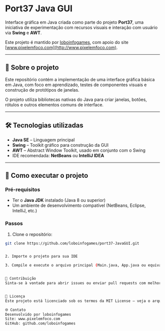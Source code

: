 # Port37 Java GUI

Interface gráfica em Java criada como parte do projeto **Port37**, uma iniciativa de experimentação com recursos visuais e interação com usuário via **Swing** e **AWT**.

Este projeto é mantido por [loboinfogames](https://github.com/loboinfogames), com apoio do site [www.pixelemfoco.com](http://www.pixelemfoco.com).

---

## 🧩 Sobre o projeto

Este repositório contém a implementação de uma interface gráfica básica em Java, com foco em aprendizado, testes de componentes visuais e construção de protótipos de janelas.

O projeto utiliza bibliotecas nativas do Java para criar janelas, botões, rótulos e outros elementos comuns de interface.

---

## 🛠 Tecnologias utilizadas

- **Java SE** – Linguagem principal
- **Swing** – Toolkit gráfico para construção da GUI
- **AWT** – Abstract Window Toolkit, usado em conjunto com o Swing
- IDE recomendada: **NetBeans** ou **IntelliJ IDEA**

---

## 🚀 Como executar o projeto

### Pré-requisitos

- Ter o **Java JDK** instalado (Java 8 ou superior)
- Um ambiente de desenvolvimento compatível (NetBeans, Eclipse, IntelliJ, etc.)

### Passos

1. Clone o repositório:

```bash
git clone https://github.com/loboinfogames/port37-JavaGUI.git


2. Importe o projeto para sua IDE

3. Compile e execute o arquivo principal (Main.java, App.java ou equivalente)


🤝 Contribuição
Sinta-se à vontade para abrir issues ou enviar pull requests com melhorias, sugestões ou correções!


📜 Licença
Este projeto está licenciado sob os termos da MIT License – veja o arquivo LICENSE para mais detalhes.

🌐 Contato
Desenvolvido por loboinfogames
Site: www.pixelemfoco.com
GitHub: github.com/loboinfogames